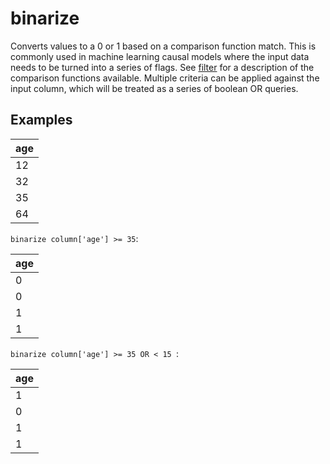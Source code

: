 # binarize

Converts values to a 0 or 1 based on a comparison function match. This is commonly used in machine learning causal models where the input data needs to be turned into a series of flags. See [filter](./filter.md) for a description of the comparison functions available.  Multiple criteria can be applied against the input column, which will be treated as a series of boolean OR queries.

## Examples

| age |
| --- |
| 12  |
| 32  |
| 35  |
| 64  |

`binarize column['age'] >= 35`:

| age |
| --- |
| 0   |
| 0   |
| 1   |
| 1   |

`binarize column['age'] >= 35 OR < 15 `:

| age |
| --- |
| 1   |
| 0   |
| 1   |
| 1   |
